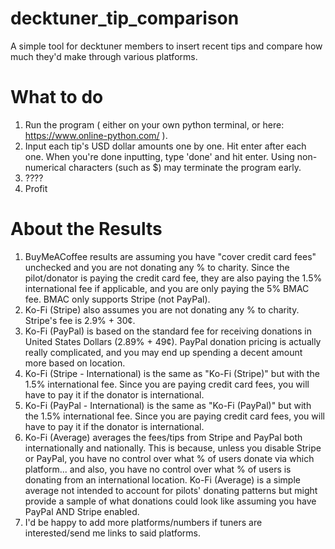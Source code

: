 # decktuner_tip_comparison
 A simple tool for decktuner members to insert recent tips and compare how much they'd make through various platforms. 
 
# What to do
1. Run the program ( either on your own python terminal, or here: https://www.online-python.com/ ). 
2. Input each tip's USD dollar amounts one by one. Hit enter after each one. When you're done inputting, type 'done' and hit enter. Using non-numerical characters (such as $) may terminate the program early.
3. ????
4. Profit

# About the Results
1. BuyMeACoffee results are assuming you have "cover credit card fees" unchecked and you are not donating any % to charity. Since the pilot/donator is paying the credit card fee, they are also paying the 1.5% international fee if applicable, and you are only paying the 5% BMAC fee. BMAC only supports Stripe (not PayPal). 
2. Ko-Fi (Stripe) also assumes you are not donating any % to charity. Stripe's fee is 2.9% + 30¢. 
4. Ko-Fi (PayPal) is based on the standard fee for receiving donations in United States Dollars (2.89% + 49¢). PayPal donation pricing is actually really complicated, and you may end up spending a decent amount more based on location.
5. Ko-Fi (Stripe - International) is the same as "Ko-Fi (Stripe)" but with the 1.5% international fee. Since you are paying credit card fees, you will have to pay it if the donator is international.
6. Ko-Fi (PayPal - International) is the same as "Ko-Fi (PayPal)" but with the 1.5% international fee. Since you are paying credit card fees, you will have to pay it if the donator is international.
7. Ko-Fi (Average) averages the fees/tips from Stripe and PayPal both internationally and nationally. This is because, unless you disable Stripe or PayPal, you have no control over what % of users donate via which platform... and also, you have no control over what % of users is donating from an international location. Ko-Fi (Average) is a simple average not intended to account for pilots' donating patterns but might provide a sample of what donations could look like assuming you have PayPal AND Stripe enabled. 
8. I'd be happy to add more platforms/numbers if tuners are interested/send me links to said platforms.
